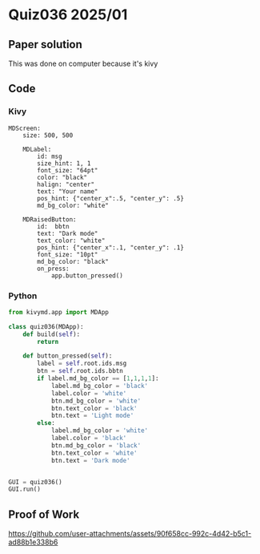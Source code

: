 # Quiz036 2025/01

## Paper solution
This was done on computer because it's kivy

## Code
### Kivy
```.kv
MDScreen:
    size: 500, 500

    MDLabel:
        id: msg
        size_hint: 1, 1
        font_size: "64pt"
        color: "black"
        halign: "center"
        text: "Your name"
        pos_hint: {"center_x":.5, "center_y": .5}
        md_bg_color: "white"

    MDRaisedButton:
        id:  bbtn
        text: "Dark mode"
        text_color: "white"
        pos_hint: {"center_x":.1, "center_y": .1}
        font_size: "10pt"
        md_bg_color: "black"
        on_press:
            app.button_pressed()
```

### Python
```.py
from kivymd.app import MDApp

class quiz036(MDApp):
    def build(self):
        return

    def button_pressed(self):
        label = self.root.ids.msg
        btn = self.root.ids.bbtn
        if label.md_bg_color == [1,1,1,1]:
            label.md_bg_color = 'black'
            label.color = 'white'
            btn.md_bg_color = 'white'
            btn.text_color = 'black'
            btn.text = 'Light mode'
        else:
            label.md_bg_color = 'white'
            label.color = 'black'
            btn.md_bg_color = 'black'
            btn.text_color = 'white'
            btn.text = 'Dark mode'


GUI = quiz036()
GUI.run()
```


## Proof of Work
https://github.com/user-attachments/assets/90f658cc-992c-4d42-b5c1-ad88b1e338b6





